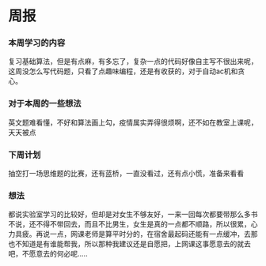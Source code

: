 # 周报

### 本周学习的内容

​	复习基础算法，但是有点麻，有多忘了，复杂一点的代码好像自主写不很出来呢，这周没怎么写代码题，只看了点趣味编程，还是有收获的，对于自动ac机和贪心。

### 对于本周的一些想法

​	英文题难看懂，不好和算法画上勾，疫情属实弄得很烦啊，还不如在教室上课呢，天天被点

### 下周计划

​	抽空打一场思维题的比赛，还有蓝桥，一直没看过，还有点小慌，准备来看看

### 想法

都说实验室学习的比较好，但却是对女生不够友好，一来一回每次都要带那么多书不说，还不得不带回去，而且不比男生，女生是真的一点都不顺路，所以很累，心力具疲。再说一点，网课老师是算平时分的，在宿舍最起码还能有一点缓冲，去那也不知道是有谁能帮我，所以那种我建议还是自愿把，上网课这事愿意去的就去吧，不愿意去的何必呢.....
